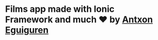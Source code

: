 # Films app made with Ionic Framework and much ❤️ by [Antxon Eguiguren](https://github.com/Antxon-Eguiguren)